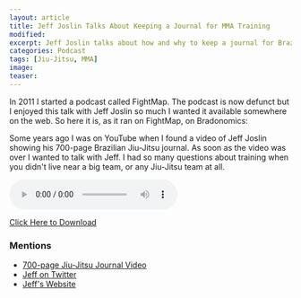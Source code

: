 ```yaml
---
layout: article
title: Jeff Joslin Talks About Keeping a Journal for MMA Training
modified:
excerpt: Jeff Joslin talks about how and why to keep a journal for Brazilian Jiu-Jitsu and MMA training.
categories: Podcast
tags: [Jiu-Jitsu, MMA]
image:
teaser:
---
```


In 2011 I started a podcast called FightMap. The podcast is now defunct but I enjoyed this talk with Jeff Joslin so much I wanted it available somewhere on the web. So here it is, as it ran on FightMap, on Bradonomics:

Some years ago I was on YouTube when I found a video of Jeff Joslin showing his 700-page Brazilian Jiu-Jitsu journal. As soon as the video was over I wanted to talk with Jeff. I had so many questions about training when you didn't live near a big team, or any Jiu-Jitsu team at all.

<audio controls>
<source src="http://bradonomics.com/jeff-joslin-mma-journal/FightMap-004-Jeff-Joslin.mp3" type="audio/mpeg">
Your browser does not support the audio element. Use the link below to download the mp3 file.
</audio>

[Click Here to Download](http://bradonomics.com/podcasts/FightMap-004-Jeff-Joslin.mp3)

### Mentions

*   [700-page Jiu-Jitsu Journal Video](http://www.youtube.com/watch?v=oKA4dPAMk7E)
*   [Jeff on Twitter](https://twitter.com/JeffJoslin)
*   [Jeff's Website](http://www.jeffjoslinmma.com/my-story/)